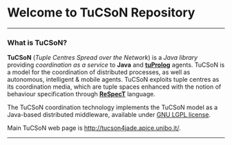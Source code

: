 # Welcome to TuCSoN Repository

---

### What is TuCSoN?

**TuCSoN** (*Tuple Centres Spread over the Network*) is a *Java library* providing *coordination as a service* to **Java** and **[tuProlog](http://tuprolog.unibo.it)** agents. TuCSoN is a model for the coordination of distributed processes, as well as autonomous, intelligent & mobile agents. TuCSoN exploits tuple centres as its coordination media, which are tuple spaces enhanced with the notion of behaviour specification through **[ReSpecT](http://respect.apice.unibo.it)** language.

The TuCSoN coordination technology implements the TuCSoN model as a Java-based distributed middleware, available under [GNU LGPL license](https://www.gnu.org/licenses/lgpl.html).

Main TuCSoN web page is <http://tucson4jade.apice.unibo.it/>.

---